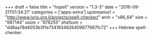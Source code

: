 +++
draft = false
title = "hspell"
version = "1.3-3"
date = "2016-09-21T01:34:21"
categories = ['apps-extra']
upstreamurl = "http://www.ivrix.org.il/projects/spell-checker/"
arch = "x86_64"
size = "687144"
usize = "878255"
sha1sum = "dd8aa78d4053b3f1e7341834826409877667fc72"
+++
Hebrew spell-checker.